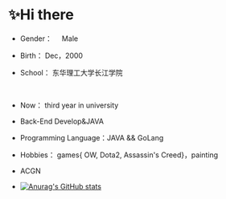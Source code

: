 # ✨Hi there

<!--
**9AM751/9AM751** is a ✨ _special_ ✨ repository because its `README.md` (this file) appears on your GitHub profile.

Here are some ideas to get you started:

- 🔭 I’m currently working on ...
- 🌱 I’m currently learning ...
- 👯 I’m looking to collaborate on ...
- 🤔 I’m looking for help with ...
- 💬 Ask me about ...
- 📫 How to reach me: ...
- 😄 Pronouns: ...
- ⚡ Fun fact: ...
-->

- Gender：     Male

- Birth：          Dec，2000

- School：       东华理工大学长江学院

    ![]()

- Now：           third year in university

- Back-End Develop&JAVA

- Programming Language：JAVA && GoLang

- Hobbies：     games{ OW,  Dota2,  Assassin's Creed}，painting

- ACGN

- [![Anurag's GitHub stats](https://github-readme-stats.vercel.app/api?username=9AM751&show_icons=true&theme=radical)](https://github.com/9AM751/github-readme-stats)

